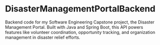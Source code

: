 # DisasterManagementPortalBackend
 Backend code for my Software Engineering Capstone project, the Disaster Management Portal. Built with Java and Spring Boot, this API powers features like volunteer coordination, opportunity tracking, and organization management in disaster relief efforts.

